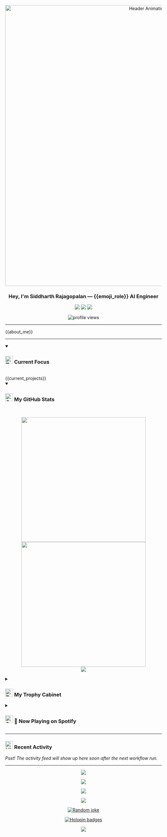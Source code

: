 <!-- <p align="center">
  <a href="https://github.com/SiddharthRajagoplan/SiddharthRajagoplan">
    <img src="https://raw.githubusercontent.com/SiddharthRajagoplan/SiddharthRajagoplan/main/header.png" alt="Header Banner"/>
  </a>
</p> -->

<div align="center">
  <img src="https://raw.githubusercontent.com/{{user}}/{{user}}/main/video.gif" alt="Header Animation" width="900"/>
</div>

<h3 align="center">Hey, I'm <b>Siddharth&nbsp;Rajagopalan</b> — {{emoji_role}} AI Engineer</h3>

<p align="center">
  <a href="https://linkedin.com/in/{{socials.linkedin}}"><img src="https://img.shields.io/badge/LinkedIn-0077B5?style=for-the-badge&logo=linkedin&logoColor=white" /></a>
  <a href="https://twitter.com/{{socials.twitter}}"><img src="https://img.shields.io/badge/Twitter-1DA1F2?style=for-the-badge&logo=twitter&logoColor=white" /></a>
  <a href="mailto:{{socials.email}}"><img src="https://img.shields.io/badge/Gmail-D14836?style=for-the-badge&logo=gmail&logoColor=white" /></a>
</p>

<p align="center">
  <img src="https://komarev.com/ghpvc/?username={{user}}&label=profile%20views&color={{accent}}&style=flat-square" alt="profile views" />
</p>

---

{{about_me}}

---

<details open>
  <summary><h3><img src="https://raw.githubusercontent.com/Tarikul-Islam-Anik/Animated-Fluent-Emojis/master/Emojis/Objects/Telescope.png" alt="Telescope" width="25" height="25" /> Current Focus</h3></summary>
  <br/>
  {{current_projects}}
</details>

<!-- Removed "My Toolbox" section per request -->

<details open>
  <summary><h3><img src="https://raw.githubusercontent.com/Tarikul-Islam-Anik/Animated-Fluent-Emojis/master/Emojis/Activities/Chart%20Increasing.png" alt="Chart Increasing" width="25" height="25" /> My GitHub Stats</h3></summary>
  <br/>
  <p align="center">
    <img src="https://github-readme-stats.vercel.app/api?username={{user}}&show_icons=true&theme=radical&border_radius=10&hide_rank=true" width="400" />
    <img src="https://streak-stats.demolab.com?user={{user}}&theme=radical&hide_border=true" width="400" />
    <br/>
    <img src="https://github-readme-stats.vercel.app/api/top-langs?username={{user}}&layout=compact&theme=radical&hide=jupyter%20notebook" />
  </p>
</details>

<details>
  <summary><h3><img src="https://raw.githubusercontent.com/Tarikul-Islam-Anik/Animated-Fluent-Emojis/master/Emojis/Activities/Trophy.png" alt="Trophy" width="25" height="25" /> My Trophy Cabinet</h3></summary>
  <br/>
  <p align="center">
    <img
      src="https://github-profile-trophy.vercel.app/?username={{user}}&theme=flat&no-frame=true&margin-w=15&margin-h=15"
      alt="Trophy Cabinet"
    />
  </p>
</details>

<details>
  <summary><h3><img src="https://raw.githubusercontent.com/Tarikul-Islam-Anik/Animated-Fluent-Emojis/master/Emojis/Travel%20and%20places/Sun.png" alt="Sun" width="25" height="25" /> 🎵 Now Playing on Spotify</h3></summary>
  <br/>
  <div align="center">
    <a href="https://spotify-github-profile.kittinanx.com/api/view?uid=ay958iji4n9ue896hmgxjy3d9&redirect=true">
      <img
        src="https://spotify-github-profile.kittinanx.com/api/view?uid=ay958iji4n9ue896hmgxjy3d9&cover_image=true&theme=compact&show_offline=false&background_color=121212&interchange=true"
        alt="Now Playing on Spotify"
        width="400"
      />
    </a>
  </div>
</details>

---

### <img src="https://raw.githubusercontent.com/Tarikul-Islam-Anik/Animated-Fluent-Emojis/master/Emojis/Travel%20and%20places/High-Speed%20Train.png" alt="High-Speed Train" width="25" height="25" /> Recent Activity
<!--START_SECTION:activity-->
*Psst! The activity feed will show up here soon after the next workflow run.*
<!--END_SECTION:activity-->

---

<!-- Removed GitHub contribution snake per request -->

<!-- ─────────────  CORE GITHUB WIDGETS  ───────────── -->

<!-- 1️⃣  Classic GitHub-stats card -->
<p align="center">
  <img src="https://github-readme-stats.vercel.app/api?username={{user}}&include_all_commits=true&count_private=true&show_icons=true&line_height=24&title_color=2B5BBD&icon_color=1124BB&text_color=A1A1A1&bg_color=0,000000,130F40" />
</p>

<!-- 2️⃣  "Metrics" all-in-one card -->
<p align="center">
  <img src="https://metrics.lecoq.io/{{user}}?template=classic&base.header=0&gists=1&lines=1&config.timezone=Asia%2FCalcutta" />
</p>

<!-- 3️⃣  Top-languages (compact, dark-chartreuse theme) -->
<p align="center">
  <img src="https://github-readme-stats.vercel.app/api/top-langs?username={{user}}&layout=compact&theme=chartreuse-dark" />
</p>

<!-- 4️⃣  Trophy cabinet – juicyfresh theme, no background -->
<p align="center">
  <img src="https://github-profile-trophy.vercel.app/?username={{user}}&theme=juicyfresh&no-bg=true" />
</p>

<!-- ─────────────  FUN / SOCIAL ADD-ONS  ───────────── -->

<!-- Random programming-joke every refresh -->
<p align="center">
  <a href="https://readme-jokes.vercel.app"><img src="https://readme-jokes.vercel.app/api" alt="Random joke" /></a>
</p>

<!-- Holopin badge board (if you use Holopin) -->
<p align="center">
  <a href="https://holopin.io/@{{user}}">
    <img src="https://holopin.me/{{user}}" alt="Holopin badges" />
  </a>
</p>

<!-- Visitor counter -->
<p align="center">
  <img src="https://komarev.com/ghpvc/?username={{user}}&color=brightgreen" />
</p>